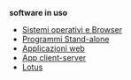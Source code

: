 <!-- * **SOFTWARE IN COMUNE** -->
**software in uso**

* [Sistemi operativi e Browser](/soft/so-browser)
* [Programmi Stand-alone](/soft/stand-alone)
* [Applicazioni web](/soft/app-web)
* [App client-server](/soft/client-server)
* [Lotus](/soft/lotus)

